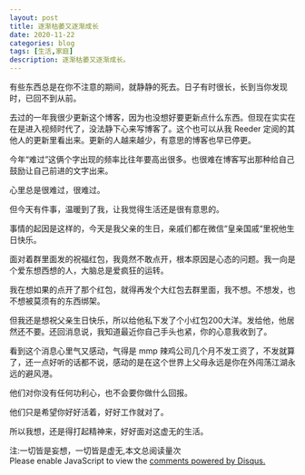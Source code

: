 ```yaml
---
layout: post
title: 逐渐枯萎又逐渐成长
date: 2020-11-22
categories: blog
tags: [生活,家庭]
description: 逐渐枯萎又逐渐成长。
---
```



有些东西总是在你不注意的期间，就静静的死去。日子有时很长，长到当你发现时，已回不到从前。

去过的一年我很少更新这个博客，因为也没想好要更新点什么东西。但现在实实在在是进入视频时代了，没法静下心来写博客了。这个也可以从我 Reeder 定阅的其他人的更新里看出来。更新的人越来越少，有意思的博客也早已停更。

今年“难过”这俩个字出现的频率比往年要高出很多。也很难在博客写出那种给自己鼓励让自己前进的文字出来。

心里总是很难过，很难过。

但今天有件事，温暖到了我，让我觉得生活还是很有意思的。

事情的起因是这样的，今天是我父亲的生日，亲戚们都在微信“皇亲国戚“里祝他生日快乐。

面对着群里面发的祝福红包，我竟然不敢点开，根本原因是心态的问题。我一向是个爱东想西想的人，大脑总是爱疯狂的运转。

我在想如果的点开了那个红包，就得再发个大红包去群里面，我不想。不想发，也不想被莫须有的东西绑架。

但我还是想祝父亲生日快乐，所以给他私下发了个小红包200大洋。发给他，他居然还不要。还回消息说，我知道最近你自己手头也紧，你的心意我收到了。

看到这个消息心里气又感动，气得是 mmp 辣鸡公司几个月不发工资了，不发就算了，还一点好听的话都不说，感动的是在这个世界上父母永远是你在外闯荡江湖永远的避风港。

他们对你没有任何功利心，也不会要你做什么回报。

他们只是希望你好好活着，好好工作就对了。

所以我想，还是得打起精神来，好好面对这虚无的生活。


<span id="busuanzi_container_page_pv">
  注:一切皆是妄想，一切皆是虚无,本文总阅读量<span id="busuanzi_value_page_pv"></span>次
</span>


<script id="dsq-count-scr" src="//huiweishijie.disqus.com/count.js" async></script>

<div id="disqus_thread"></div>
<script>

/**
*  RECOMMENDED CONFIGURATION VARIABLES: EDIT AND UNCOMMENT THE SECTION BELOW TO INSERT DYNAMIC VALUES FROM YOUR PLATFORM OR CMS.
*  LEARN WHY DEFINING THESE VARIABLES IS IMPORTANT: https://disqus.com/admin/universalcode/#configuration-variables*/
/*
var disqus_config = function () {
this.page.url = PAGE_URL;  // Replace PAGE_URL with your page's canonical URL variable
this.page.identifier = PAGE_IDENTIFIER; // Replace PAGE_IDENTIFIER with your page's unique identifier variable
};
*/
(function() { // DON'T EDIT BELOW THIS LINE
var d = document, s = d.createElement('script');
s.src = 'https://huiweishijie.disqus.com/embed.js';
s.setAttribute('data-timestamp', +new Date());
(d.head || d.body).appendChild(s);
})();
</script>
<noscript>Please enable JavaScript to view the <a href="https://disqus.com/?ref_noscript">comments powered by Disqus.</a></noscript>






